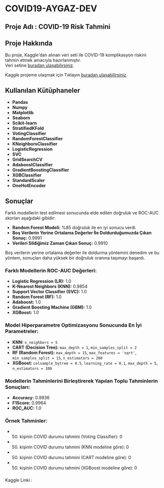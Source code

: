 # COVID19-AYGAZ-DEV

## Proje Adı :  COVID-19 Risk Tahmini



## Proje Hakkında
Bu proje, Kaggle'dan alınan veri seti ile COVID-19 komplikasyon riskini tahmin etmek amacıyla hazırlanmıştır.  
Veri setine [buradan ulaşabilirsiniz](https://www.kaggle.com/datasets/meirnizri/covid19-dataset).

Kaggle projeme ulaşmak için Tıklayın [buradan ulaşabilirsiniz]([https://www.kaggle.com/code/gokay339/aygaz-dev](https://www.kaggle.com/code/gokay339/aygaz-dev)).

## Kullanılan Kütüphaneler
- **Pandas**
- **Numpy**
- **Matplotlib**
- **Seaborn**
- **Scikit-learn**
- **StratifiedKFold**
- **VotingClassifier**
- **RandomForestClassifier**
- **KNeighborsClassifier**
- **LogisticRegression**
- **SVC**
- **GridSearchCV**
- **AdaboostClassifier**
- **GradientBoostingClassifier**
- **XGBClassifier**
- **StandardScaler**
- **OneHotEncoder**

## Sonuçlar
Farklı modellerin test edilmesi sonucunda elde edilen doğruluk ve ROC-AUC skorları aşağıdaki gibidir:

- **Random Forest Modeli:** %85 doğruluk ile en iyi sonucu verdi.
- **Boş Verilerin Yerine Ortalama Değerler İle Doldurduğumuzda Çıkan Sonuç:** 0.9991
- **Verileri Sildiğimiz Zaman Çıkan Sonuç:** 0.9910

Boş verilerin yerine ortalama değerler ile doldurma yöntemini denedim ve bu yöntem, sonuçları daha yüksek bir doğruluk oranına taşımayı başardı.

### Farklı Modellerin ROC-AUC Değerleri:
- **Logistic Regression (LR):** 1.0
- **K-Nearest Neighbors (KNN):** 0.9854
- **Support Vector Classifier (SVC):** 1.0
- **Random Forest (RF):** 1.0
- **Adaboost:** 1.0
- **Gradient Boosting Machine (GBM):** 1.0
- **XGBoost:** 1.0

### Model Hiperparametre Optimizasyonu Sonucunda En İyi Parametreler:
- **KNN:** `n_neighbors = 5`
- **CART (Decision Tree):** `max_depth = 1`, `min_samples_split = 2`
- **RF (Random Forest):** `max_depth = 15`, `max_features = 'sqrt'`, `min_samples_split = 15`, `n_estimators = 200`
- **XGBoost:** `colsample_bytree = 0.5`, `learning_rate = 0.1`, `max_depth = 5`, `n_estimators = 100`

### Modellerin Tahminlerini Birleştirerek Yapılan Toplu Tahminlerin Sonuçları:
- **Accuracy:** 0.9936
- **F1Score:** 0.9964
- **ROC_AUC:** 1.0

### Örnek Tahminler:
- 50. kişinin COVID durumu tahmini (Voting Classifier): 0
- 50. kişinin COVID durumu tahmini (KNN modeline göre): 0
- 50. kişinin COVID durumu tahmini (CART modeline göre): 0
- 50. kişinin COVID durumu tahmini (XGBoost modeline göre): 0
 
###
Kaggle Linki : 
